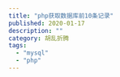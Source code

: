 ```yaml
---
title: "php获取数据库前10条记录"
published: 2020-01-17
description: ""
category: 胡乱折腾
tags: 
  - "mysql"
  - "php"
---
```


<?php header("Content-type: text/html; charset=utf-8"); include('./config.php'); $sql = "SELECT id, shuoshuo FROM shuoshuo "; $result = mysqli\_query($conn, $sql); $data= mysqli\_fetch\_all($result); for ($a=0;$a<10;$a++) { echo $data\["$a"\]\[0\].$data\["$a"\]\[1\]; } ?>
